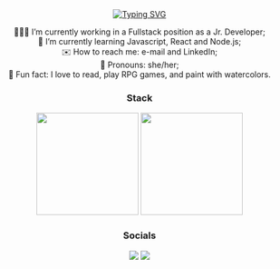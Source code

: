 <div align="center">
 <div> 
<a href="https://git.io/typing-svg">
    <img src="https://readme-typing-svg.demolab.com?font=Fira+Code&weight=500&size=22&pause=1000&color=E410E6&center=true&vCenter=true&random=false&width=524&lines=Hey,+I'm+Juliana!+%CB%99%E1%B5%95%CB%99" alt="Typing SVG">
</a>
</div>

 👩🏾‍💻 I’m currently working in a Fullstack position as a Jr. Developer; <br>
 💭 I’m currently learning Javascript, React and Node.js; <br>
 ✉️ How to reach me: e-mail and LinkedIn;<br>
 🌈 Pronouns: she/her;<br>
 🎨 Fun fact: I love to read, play RPG games, and paint with watercolors.<br>


  
### Stack

<img height="180em" src="https://github-readme-stats.vercel.app/api?username=jutdelu&theme=transparent&bg_color=000&border_color=5810E6&show_icons=true&icon_color=E410E6&title_color=E410E6&text_color=FFF"/>
<img height="180em" src="https://github-readme-stats.vercel.app/api/top-langs?username=jutdelu&locale=en&layout=compact&card_width=320&bg_color=000&border_color=5810E6&title_color=E410E6&text_color=FFF"/> 


### Socials
<div> 
<a href = "mailto:jtdelunardo@gmail.com"><img src="https://img.shields.io/badge/-Gmail-%23333?style=for-the-badge&logo=gmail&logoColor=white" target="_blank"></a>
<a href="https://www.linkedin.com/in/juliana-torres-delunardo" target="_blank"><img src="https://img.shields.io/badge/-LinkedIn-%230077B5?style=for-the-badge&logo=linkedin&logoColor=white" target="_blank"></a> 
  
</div>
</div>
